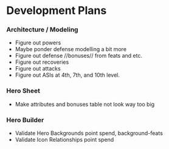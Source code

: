 # Development Plans

### Architecture / Modeling

* Figure out powers
* Maybe ponder defense modelling a bit more
* Figure out defense //bonuses// from feats and etc.
* Figure out recoveries
* Figure out attacks
* Figure out ASIs at 4th, 7th, and 10th level.

### Hero Sheet

* Make attributes and bonuses table not look way too big

### Hero Builder

* Validate Hero Backgrounds point spend, background-feats
* Validate Icon Relationships point spend

